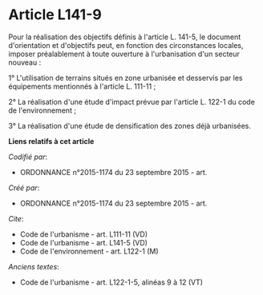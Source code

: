 # Article L141-9

Pour la réalisation des objectifs définis à l'article L. 141-5, le document d'orientation et d'objectifs peut, en fonction
des circonstances locales, imposer préalablement à toute ouverture à l'urbanisation d'un secteur nouveau : 

1° L'utilisation de terrains situés en zone urbanisée et desservis par les équipements mentionnés à l'article L. 111-11 ; 

2° La réalisation d'une étude d'impact prévue par l'article L. 122-1 du code de l'environnement ; 

3° La réalisation d'une étude de densification des zones déjà urbanisées.

**Liens relatifs à cet article**

_Codifié par_:

  - ORDONNANCE n°2015-1174 du 23 septembre 2015 - art.

_Créé par_:

  - ORDONNANCE n°2015-1174 du 23 septembre 2015 - art.

_Cite_:

  - Code de l'urbanisme - art. L111-11 (VD)
  - Code de l'urbanisme - art. L141-5 (VD)
  - Code de l'environnement - art. L122-1 (M)

_Anciens textes_:

  - Code de l'urbanisme - art. L122-1-5, alinéas 9 à 12 (VT)
